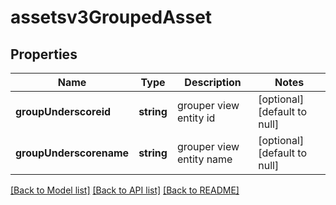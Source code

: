 # assetsv3GroupedAsset

## Properties
Name | Type | Description | Notes
------------ | ------------- | ------------- | -------------
**groupUnderscoreid** | **string** | grouper view entity id | [optional] [default to null]
**groupUnderscorename** | **string** | grouper view entity name | [optional] [default to null]

[[Back to Model list]](../README.md#documentation-for-models) [[Back to API list]](../README.md#documentation-for-api-endpoints) [[Back to README]](../README.md)


